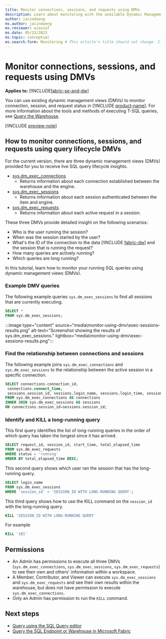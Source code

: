 ```yaml
---
title: Monitor connections, sessions, and requests using DMVs
description: Learn about monitoring with the available Dynamic Management Views.
author: jacindaeng
ms.author: jacindaeng
ms.reviewer: wiassaf
ms.date: 05/23/2023
ms.topic: conceptual
ms.search.form: Monitoring # This article's title should not change. If so, contact engineering.
---
```

# Monitor connections, sessions, and requests using DMVs

**Applies to:** [!INCLUDE[fabric-se-and-dw](includes/applies-to-version/fabric-se-and-dw.md)]

You can use existing dynamic management views (DMVs) to monitor connection, session, and request status in [!INCLUDE [product-name](../includes/product-name.md)]. For more information about the tools and methods of executing T-SQL queries, see [Query the Warehouse](query-warehouse.md).

[!INCLUDE [preview-note](../includes/preview-note.md)]

## How to monitor connections, sessions, and requests using query lifecycle DMVs

For the current version, there are three dynamic management views (DMVs) provided for you to receive live SQL query lifecycle insights.

- [sys.dm_exec_connections](/sql/relational-databases/system-dynamic-management-views/sys-dm-exec-connections-transact-sql?view=fabric&preserve-view=true)
    - Returns information about each connection established between the warehouse and the engine.
- [sys.dm_exec_sessions](/sql/relational-databases/system-dynamic-management-views/sys-dm-exec-sessions-transact-sql?view=fabric&preserve-view=true)
    - Returns information about each session authenticated between the item and engine.
- [sys.dm_exec_requests](/sql/relational-databases/system-dynamic-management-views/sys-dm-exec-requests-transact-sql?view=fabric&preserve-view=true)
    - Returns information about each active request in a session.

These three DMVs provide detailed insight on the following scenarios:

- Who is the user running the session?
- When was the session started by the user?
- What's the ID of the connection to the data [!INCLUDE [fabric-dw](includes/fabric-dw.md)] and the session that is running the request?
- How many queries are actively running?
- Which queries are long running?

In this tutorial, learn how to monitor your running SQL queries using dynamic management views (DMVs).

### Example DMV queries

The following example queries `sys.dm_exec_sessions` to find all sessions that are currently executing.

```sql
SELECT * 
FROM sys.dm_exec_sessions;
```
:::image type="content" source="media\monitor-using-dmv\exec-sessions-results.png" alt-text="Screenshot showing the results of sys.dm_exec_sessions." lightbox="media\monitor-using-dmv\exec-sessions-results.png":::

### Find the relationship between connections and sessions

The following example joins `sys.dm_exec_connections` and `sys.dm_exec_sessions` to the relationship between the active session in a specific connection.

```sql
SELECT connections.connection_id,
 connections.connect_time,
 sessions.session_id, sessions.login_name, sessions.login_time, sessions.status
FROM sys.dm_exec_connections AS connections
INNER JOIN sys.dm_exec_sessions AS sessions
ON connections.session_id=sessions.session_id;
```

### Identify and KILL a long-running query

This first query identifies the list of long-running queries in the order of which query has taken the longest since it has arrived.

```sql
SELECT request_id, session_id, start_time, total_elapsed_time
FROM sys.dm_exec_requests
WHERE status = 'running'
ORDER BY total_elapsed_time DESC;
```

This second query shows which user ran the session that has the long-running query.

```sql
SELECT login_name
FROM sys.dm_exec_sessions
WHERE 'session_id' = 'SESSION_ID WITH LONG-RUNNING QUERY';
```

This third query shows how to use the KILL command on the `session_id` with the long-running query.

```sql
KILL 'SESSION_ID WITH LONG-RUNNING QUERY'
```

For example

```sql
KILL '101'
```

## Permissions

- An Admin has permissions to execute all three DMVs (`sys.dm_exec_connections`, `sys.dm_exec_sessions`, `sys.dm_exec_requests`) to see their own and others' information within a workspace.
- A Member, Contributor, and Viewer can execute `sys.dm_exec_sessions` and `sys.dm_exec_requests` and see their own results within the warehouse, but does not have permission to execute `sys.dm_exec_connections`. 
- Only an Admin has permission to run the `KILL` command. 

## Next steps

- [Query using the SQL Query editor](sql-query-editor.md)
- [Query the SQL Endpoint or Warehouse in Microsoft Fabric](query-warehouse.md)
